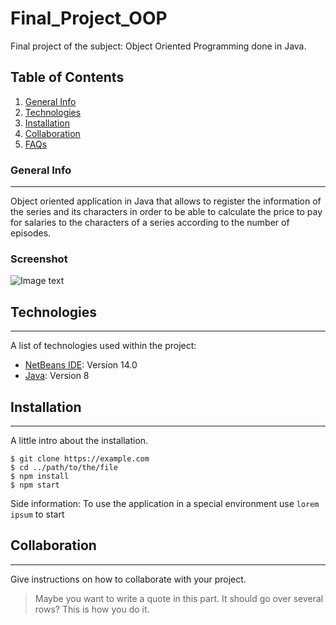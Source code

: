# Final_Project_OOP
Final project of the subject: Object Oriented Programming done in Java.

## Table of Contents
1. [General Info](#general-info)
2. [Technologies](#technologies)
3. [Installation](#installation)
4. [Collaboration](#collaboration)
5. [FAQs](#faqs)
### General Info
***
Object oriented application in Java that allows to register the information of the series and its characters in order to be able to calculate the price to pay for salaries to the characters of a series according to the number of episodes.
### Screenshot
![Image text](https://i.postimg.cc/JhqsnqMT/EgSeries.jpg)
## Technologies
***
A list of technologies used within the project:
* [NetBeans IDE](https://netbeans.apache.org/download/nb14/index.html): Version 14.0
* [Java](https://www.java.com/es/download/ie_manual.jsp): Version 8
## Installation
***
A little intro about the installation. 
```
$ git clone https://example.com
$ cd ../path/to/the/file
$ npm install
$ npm start
```
Side information: To use the application in a special environment use ```lorem ipsum``` to start
## Collaboration
***
Give instructions on how to collaborate with your project.
> Maybe you want to write a quote in this part. 
> It should go over several rows?
> This is how you do it.
